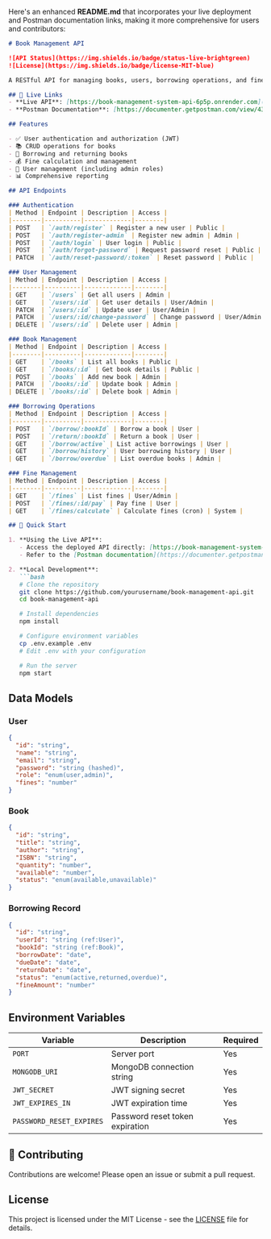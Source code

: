 Here's an enhanced **README.md** that incorporates your live deployment and Postman documentation links, making it more comprehensive for users and contributors:

```markdown
# Book Management API

![API Status](https://img.shields.io/badge/status-live-brightgreen) 
![License](https://img.shields.io/badge/license-MIT-blue)

A RESTful API for managing books, users, borrowing operations, and fines in a library system. The API is already deployed and ready to use.

## 🔗 Live Links
- **Live API**: [https://book-management-system-api-6p5p.onrender.com](https://book-management-system-api-6p5p.onrender.com)
- **Postman Documentation**: [https://documenter.getpostman.com/view/43469598/2sB2j3BBWA](https://documenter.getpostman.com/view/43469598/2sB2j3BBWA)

## Features

- ✅ User authentication and authorization (JWT)
- 📚 CRUD operations for books
- 🔄 Borrowing and returning books
- 💰 Fine calculation and management
- 👥 User management (including admin roles)
- 📊 Comprehensive reporting

## API Endpoints

### Authentication
| Method | Endpoint | Description | Access |
|--------|----------|-------------|--------|
| POST   | `/auth/register` | Register a new user | Public |
| POST   | `/auth/register-admin` | Register new admin | Admin |
| POST   | `/auth/login` | User login | Public |
| POST   | `/auth/forgot-password` | Request password reset | Public |
| PATCH  | `/auth/reset-password/:token` | Reset password | Public |

### User Management
| Method | Endpoint | Description | Access |
|--------|----------|-------------|--------|
| GET    | `/users` | Get all users | Admin |
| GET    | `/users/:id` | Get user details | User/Admin |
| PATCH  | `/users/:id` | Update user | User/Admin |
| PATCH  | `/users/:id/change-password` | Change password | User/Admin |
| DELETE | `/users/:id` | Delete user | Admin |

### Book Management
| Method | Endpoint | Description | Access |
|--------|----------|-------------|--------|
| GET    | `/books` | List all books | Public |
| GET    | `/books/:id` | Get book details | Public |
| POST   | `/books` | Add new book | Admin |
| PATCH  | `/books/:id` | Update book | Admin |
| DELETE | `/books/:id` | Delete book | Admin |

### Borrowing Operations
| Method | Endpoint | Description | Access |
|--------|----------|-------------|--------|
| POST   | `/borrow/:bookId` | Borrow a book | User |
| POST   | `/return/:bookId` | Return a book | User |
| GET    | `/borrow/active` | List active borrowings | User |
| GET    | `/borrow/history` | User borrowing history | User |
| GET    | `/borrow/overdue` | List overdue books | Admin |

### Fine Management
| Method | Endpoint | Description | Access |
|--------|----------|-------------|--------|
| GET    | `/fines` | List fines | User/Admin |
| POST   | `/fines/:id/pay` | Pay fine | User |
| GET    | `/fines/calculate` | Calculate fines (cron) | System |

## 🚀 Quick Start

1. **Using the Live API**:
   - Access the deployed API directly: [https://book-management-system-api-6p5p.onrender.com](https://book-management-system-api-6p5p.onrender.com)
   - Refer to the [Postman documentation](https://documenter.getpostman.com/view/43469598/2sB2j3BBWA) for examples

2. **Local Development**:
   ```bash
   # Clone the repository
   git clone https://github.com/yourusername/book-management-api.git
   cd book-management-api

   # Install dependencies
   npm install

   # Configure environment variables
   cp .env.example .env
   # Edit .env with your configuration

   # Run the server
   npm start
   ```

## Data Models

### User
```json
{
  "id": "string",
  "name": "string",
  "email": "string",
  "password": "string (hashed)",
  "role": "enum(user,admin)",
  "fines": "number"
}
```

### Book
```json
{
  "id": "string",
  "title": "string",
  "author": "string",
  "ISBN": "string",
  "quantity": "number",
  "available": "number",
  "status": "enum(available,unavailable)"
}
```

### Borrowing Record
```json
{
  "id": "string",
  "userId": "string (ref:User)",
  "bookId": "string (ref:Book)",
  "borrowDate": "date",
  "dueDate": "date",
  "returnDate": "date",
  "status": "enum(active,returned,overdue)",
  "fineAmount": "number"
}
```

## Environment Variables

| Variable | Description | Required |
|----------|-------------|----------|
| `PORT` | Server port | Yes |
| `MONGODB_URI` | MongoDB connection string | Yes |
| `JWT_SECRET` | JWT signing secret | Yes |
| `JWT_EXPIRES_IN` | JWT expiration time | Yes |
| `PASSWORD_RESET_EXPIRES` | Password reset token expiration | Yes |

## 🤝 Contributing

Contributions are welcome! Please open an issue or submit a pull request.

## License

This project is licensed under the MIT License - see the [LICENSE](LICENSE) file for details.
```

